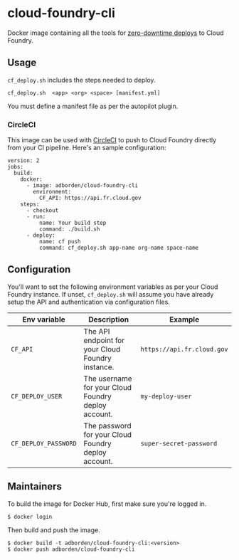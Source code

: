 # cloud-foundry-cli

Docker image containing all the tools for [zero-downtime
deploys](https://github.com/contraband/autopilot) to Cloud Foundry.


## Usage

`cf_deploy.sh` includes the steps needed to deploy.

    cf_deploy.sh  <app> <org> <space> [manifest.yml]

You must define a manifest file as per the autopilot plugin.

### CircleCI

This image can be used with [CircleCI](https://circleci.com/) to push to Cloud
Foundry directly from your CI pipeline. Here's an sample configuration:

```
version: 2
jobs:
  build:
    docker:
      - image: adborden/cloud-foundry-cli
        environment:
          CF_API: https://api.fr.cloud.gov
    steps:
      - checkout
      - run:
          name: Your build step
          command: ./build.sh
      - deploy:
          name: cf push
          command: cf_deploy.sh app-name org-name space-name
```


## Configuration

You'll want to set the following environment variables as per your Cloud Foundry instance. If unset, `cf_deploy.sh` will assume you have already setup the API and authentication via configuration files.

Env variable | Description | Example
--- | --- | ---
`CF_API` | The API endpoint for your Cloud Foundry instance.  | `https://api.fr.cloud.gov`
`CF_DEPLOY_USER` | The username for your Cloud Foundry deploy account.  | `my-deploy-user`
`CF_DEPLOY_PASSWORD` | The password for your Cloud Foundry deploy account.  | `super-secret-password`


## Maintainers

To build the image for Docker Hub, first make sure you're logged in.

    $ docker login

Then build and push the image.

    $ docker build -t adborden/cloud-foundry-cli:<version>
    $ docker push adborden/cloud-foundry-cli
